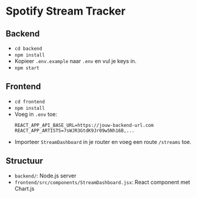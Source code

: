 # Spotify Stream Tracker

## Backend
- `cd backend`
- `npm install`
- Kopieer `.env.example` naar `.env` en vul je keys in.
- `npm start`

## Frontend
- `cd frontend`
- `npm install`
- Voeg in `.env` toe:
  ```
  REACT_APP_API_BASE_URL=https://jouw-backend-url.com
  REACT_APP_ARTISTS=7sWJR3GtdK9Jr09w5Nh16B,...
  ```
- Importeer `StreamDashboard` in je router en voeg een route `/streams` toe.

## Structuur
- `backend/`: Node.js server
- `frontend/src/components/StreamDashboard.jsx`: React component met Chart.js
